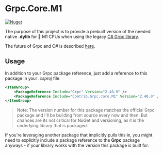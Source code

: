 # Grpc.Core.M1

[![Nuget](https://img.shields.io/nuget/v/contrib.grpc.core.m1)](http://nuget.org/packages/Contrib.Grpc.Core.M1)

The purpose of this project is to provide a prebuilt version of the needed native **.dylib** for
 M1 CPUs when using the legacy [C# Grpc library](https://www.nuget.org/packages/Grpc.Core).

The future of Grpc and C# is described [here](https://grpc.io/blog/grpc-csharp-future/).

## Usage

In addition to your Grpc package reference, just add a reference to this package in your *.csproj* file:

```xml
<ItemGroup>
    <PackageReference Include="Grpc" Version="2.40.0" />
    <PackageReference Include="Contrib.Grpc.Core.M1" Version="2.40.0" />
</ItemGroup>
```

> Note: The version number for this package matches the official Grpc package and I'll be building from source
> every now and then. But chances are its not critical for NuGet and versioning, as it is the underlying library that is packaged.

If you're leveraging another package that implicitly pulls this in, you might need to explicitly include a package
reference to the **Grpc** package anyways - if your library works with the version this package is built for.
